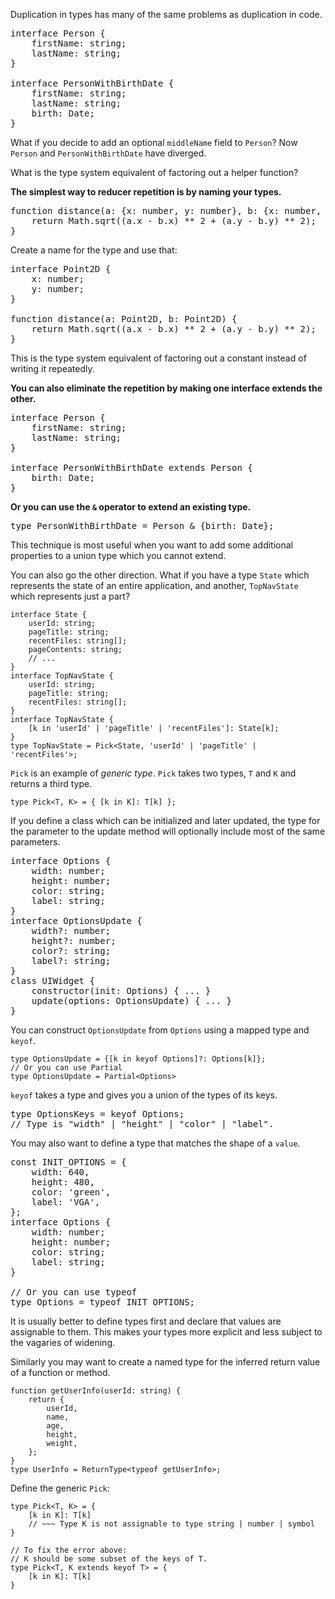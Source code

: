 Duplication in types has many of the same problems as duplication in code.

<pre>
interface Person {
    firstName: string;
    lastName: string;
}

interface PersonWithBirthDate {
    firstName: string;
    lastName: string;
    birth: Date;
}
</pre>

What if you decide to add an optional `middleName` field to `Person`? Now `Person` and `PersonWithBirthDate` have diverged.

What is the type system equivalent of factoring out a helper function?

**The simplest way to reducer repetition is by naming your types.**

<pre>
function distance(a: {x: number, y: number}, b: {x: number, y: number}) {
    return Math.sqrt((a.x - b.x) ** 2 + (a.y - b.y) ** 2);
}
</pre>

Create a name for the type and use that:

<pre>
interface Point2D {
    x: number;
    y: number;
}

function distance(a: Point2D, b: Point2D) {
    return Math.sqrt((a.x - b.x) ** 2 + (a.y - b.y) ** 2);
}
</pre>

This is the type system equivalent of factoring out a constant instead of writing it repeatedly.

**You can also eliminate the repetition by making one interface extends the other.**

<pre>
interface Person {
    firstName: string;
    lastName: string;
}

interface PersonWithBirthDate extends Person {
    birth: Date;
}
</pre>

**Or you can use the `&` operator to extend an existing type.**

<pre>
type PersonWithBirthDate = Person & {birth: Date};
</pre>

This technique is most useful when you want to add some additional properties to a union type which you cannot extend.

You can also go the other direction. What if you have a type `State` which represents the state of an entire application, and another, `TopNavState` which represents just a part?

```
interface State {
    userId: string;
    pageTitle: string;
    recentFiles: string[];
    pageContents: string;
    // ... 
}
interface TopNavState {
    userId: string;
    pageTitle: string;
    recentFiles: string[];
}
interface TopNavState {
    [k in 'userId' | 'pageTitle' | 'recentFiles']: State[k];
}
type TopNavState = Pick<State, 'userId' | 'pageTitle' | 'recentFiles'>;
```

`Pick` is an example of *generic type*. `Pick` takes two types, `T` and `K` and returns a third type.
```
type Pick<T, K> = { [k in K]: T[k] };
```

If you define a class which can be initialized and later updated, the type for the parameter to the update method will optionally include most of the same parameters.

<pre>
interface Options {
    width: number;
    height: number;
    color: string;
    label: string;
}
interface OptionsUpdate {
    width?: number;
    height?: number;
    color?: string;
    label?: string;
}
class UIWidget {
    constructor(init: Options) { ... }
    update(options: OptionsUpdate) { ... }
}
</pre>

You can construct `OptionsUpdate` from `Options` using a mapped type and `keyof`.

```
type OptionsUpdate = {[k in keyof Options]?: Options[k]};
// Or you can use Partial
type OptionsUpdate = Partial<Options>
```

`keyof` takes a type and gives you a union of the types of its keys.

<pre>
type OptionsKeys = keyof Options;
// Type is "width" | "height" | "color" | "label".
</pre>

You may also want to define a type that matches the shape of a `value`.

<pre>
const INIT_OPTIONS = {
    width: 640,
    height: 480,
    color: 'green',
    label: 'VGA',
};
interface Options {
    width: number;
    height: number;
    color: string;
    label: string;
}

// Or you can use typeof
type Options = typeof INIT_OPTIONS;
</pre>

It is usually better to define types first and declare that values are assignable to them. This makes your types more explicit and less subject to the vagaries of widening.

Similarly you may want to create a named type for the inferred return value of a function or method.

```
function getUserInfo(userId: string) {
    return {
        userId,
        name,
        age,
        height,
        weight,
    };
}
type UserInfo = ReturnType<typeof getUserInfo>;
```

Define the generic `Pick`:

```
type Pick<T, K> = {
    [k in K]: T[k]
    // ~~~ Type K is not assignable to type string | number | symbol
}

// To fix the error above:
// K should be some subset of the keys of T.
type Pick<T, K extends keyof T> = {
    [k in K]: T[k]
}
```
